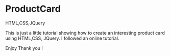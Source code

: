 # ProductCard
HTML,CSS,JQuery

This is just a little tutorial showing how to create an interesting product card using HTML,CSS, JQuery.
I followed an online tutorial. 

Enjoy
Thank you ! 
